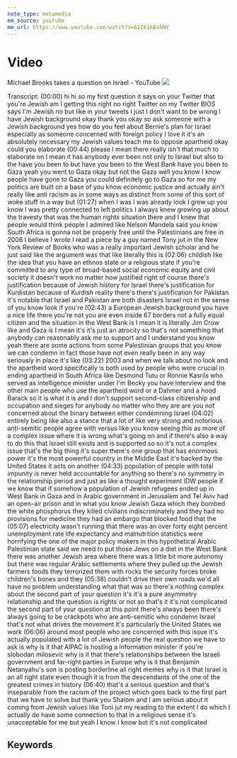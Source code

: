```yaml
---
note_type: metamedia
mm_source: youtube
mm_url: https://www.youtube.com/watch?v=62I61kBahNY
---
```


# Video

Michael Brooks takes a question on Israel - YouTube
![](https://www.youtube.com/watch?v=62I61kBahNY)

Transcript:
(00:00) hi hi so my first question it says on your Twitter that you're Jewish am I getting this right no right Twitter on my Twitter BIOS says I'm Jewish no but like in your tweets I just I don't want to be wrong I have Jewish background okay thank you okay so ask someone with a Jewish background yes how do you feel about Bernie's plan for Israel especially as someone concerned with foreign policy I love it it's an absolutely necessary my Jewish values teach me to oppose apartheid okay could you elaborate
(00:44) please I mean there really isn't that much to elaborate on I mean it has anybody ever been not only to Israel but also to the have you been to but have you been to the West Bank have you been to Gaza yeah you went to Gaza okay but not the Gaza well you know I know people have gone to Gaza you could definitely go to Gaza so for me my politics are built on a base of you know economic justice and actually ain't really like anti racism as in some ways as distinct from some of this sort of woke stuff in a way but
(01:27) when I was I was already look I grew up you know I was pretty connected to left politics I always knew growing up about the travesty that was the human rights situation there and I knew that people would think people I admired like Nelson Mandela said you know South Africa is gonna not be properly free until the Palestinians are free in 2006 I believe I wrote I read a piece by a guy named Tony jut in the New York Review of Books who was a really important Jewish scholar and he just said like the argument was that like literally this is
(02:06) childish like the idea that you have an ethnos state or a religious state if you're committed to any type of broad-based social economic equity and civil society it doesn't work no matter how justified right of course there's justification because of Jewish history for Israel there's justification for Kurdistan because of Kurdish reality there's there's justification for Pakistan it's notable that Israel and Pakistan are both disasters Israel not in the sense of you know look if you're
(02:43) a European Jewish background you have a nice life there you're not you are even inside 67 borders not a fully equal citizen and the situation in the West Bank is I mean it is literally Jim Crow like and Gaza is I mean it's it's just an atrocity so that's not something that anybody can reasonably ask me to support and I understand you know yeah there are some actions from some Palestinian groups that you know we can condemn in fact those have not even really been in any way seriously in place it's like
(03:22) 2003 and when we talk about no look and the apartheid word specifically is both used by people who were crucial in ending apartheid in South Africa like Desmond Tutu or Ronnie Kasrils who served as intelligence minister under I'm Becky you have interview and the other main people who use the apartheid word or a Dahmer and a hood Barack so it is what it is and I don't support second-class citizenship and occupation and sieges for anybody no matter who they are are you not concerned about the binary between either condemning Israel
(04:02) entirely being like also a stance that a lot of like very strong and notorious anti-semitic people agree with versus like you know seeing this as more of a complex issue where it is wrong what's going on and if there's also a way to do this that Israel still exists and is supported so so it's not a complex issue that's the big thing it's super there's one group that has enormous power it's the most powerful country in the Middle East it's backed by the United States it acts on another
(04:33) population of people with total impunity is never held accountable for anything so there's no symmetry in the relationship period and just as like a thought experiment IDW people if we know that if somehow a population of Jewish refugees ended up in West Bank in Gaza and in Arabic government in Jerusalem and Tel Aviv had an open-air prison and in what you know Jewish Gaza which they bombed the white phosphorus they killed civilians indiscriminately and they had no provisions for medicine they had an embargo that blocked food that the
(05:07) electricity wasn't running that there was an over forty eight percent unemployment rate life expectancy and malnutrition statistics were horrifying the one of the major policy makers in this hypothetical Arabic Palestinian state said we need to put those Jews on a diet in the West Bank there was another Jewish area where there was a little bit more autonomy but there was regular Arabic settlements where they pulled up the Jewish farmers foods they terrorized them with rocks the security forces broke children's bones and they
(05:38) couldn't drive their own roads we'd all have no problem understanding what that was so there's nothing complex about the second part of your question it's it's a pure asymmetry relationship and the question is rights or not so that's it it's not complicated the second part of your question at this point there's always been there's always going to be crackpots who are anti-semitic who condemn Israel that's not what drives the movement it's particularly the United States we work
(06:06) around most people who are concerned with this issue it's actually populated with a lot of Jewish people the real question we have to ask is why is it that AIPAC is hosting a information minister if you're slobodan milosevic why is it that there's relationships between the Israeli government and far-right parties in Europe why is it that Benjamin Netanyahu's son is posting borderline all right memes why is it that Israel is an all right state even though it is from the descendants of the one of the greatest crimes in history
(06:40) that's a serious question and that's inseparable from the racism of the project which goes back to the first part that we have to solve but thank you Shalom and I am serious about it coming from Jewish values like Toni jut my reading to the extent I do which I actually do have some connection to that in a religious sense it's unacceptable for me but yeah I know I know but it's not complicated


## Keywords